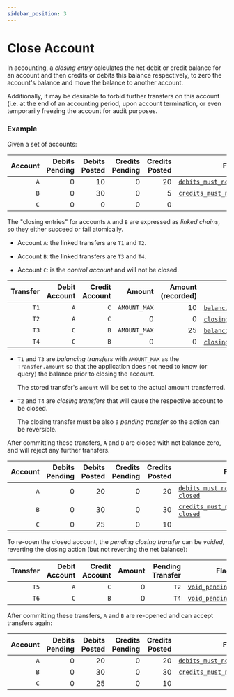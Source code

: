 ```yaml
---
sidebar_position: 3
---
```


# Close Account

In accounting, a _closing entry_ calculates the net debit or credit balance for an account and then
credits or debits this balance respectively, to zero the account's balance and move the balance to
another account.

Additionally, it may be desirable to forbid further transfers on this account (i.e. at the end of
an accounting period, upon account termination, or even temporarily freezing the account for audit
purposes.

### Example

Given a set of accounts:

| Account | Debits Pending | Debits Posted | Credits Pending | Credits Posted | Flags             |
| ------: | -------------: | ------------: | --------------: | -------------: | ----------------- |
|     `A` |              0 |            10 |               0 |             20 | [`debits_must_not_exceed_credits`](../../reference/account.md#flagsdebits_must_not_exceed_credits)|
|     `B` |              0 |            30 |               0 |              5 | [`credits_must_not_exceed_debits`](../../reference/account.md#flagscredits_must_not_exceed_debits)|
|     `C` |              0 |             0 |               0 |              0 |                   |

The "closing entries" for accounts `A` and `B` are expressed as _linked chains_, so they either
succeed or fail atomically.

- Account `A`: the linked transfers are `T1` and `T2`.

- Account `B`: the linked transfers are `T3` and `T4`.

- Account `C`: is the _control account_ and will not be closed.

| Transfer | Debit Account   | Credit Account | Amount       | Amount (recorded) | Flags          |
| -------: | --------------: | -------------: | -----------: | ----------------: | -------------- |
|     `T1` |             `A` |            `C` | `AMOUNT_MAX` |                10 | [`balancing_debit`](../../reference/transfer.md#flagsbalancing_debit),[`linked`](../../reference/transfer.md#flagslinked)  |
|     `T2` |             `A` |            `C` |           0  |                 0 | [`closing_debit`](../../reference/transfer.md#flagsclosing_debit), [`pending`](../../reference/transfer.md#flagspending)   |
|     `T3` |             `C` |            `B` | `AMOUNT_MAX` |                25 | [`balancing_credit`](../../reference/transfer.md#flagsbalancing_credit),[`linked`](../../reference/transfer.md#flagslinked)|
|     `T4` |             `C` |            `B` |           0  |                 0 | [`closing_credit`](../../reference/transfer.md#flagsclosing_credit), [`pending`](../../reference/transfer.md#flagspending) |


- `T1` and `T3` are _balancing transfers_ with `AMOUNT_MAX` as the `Transfer.amount` so that the
  application does not need to know (or query) the balance prior to closing the account.

  The stored transfer's `amount` will be set to the actual amount transferred.

- `T2` and `T4` are _closing transfers_ that will cause the respective account to be closed.

  The closing transfer must be also a _pending transfer_ so the action can be reversible.

After committing these transfers, `A` and `B` are closed with net balance zero, and will reject any
further transfers.

| Account | Debits Pending | Debits Posted | Credits Pending | Credits Posted | Flags             |
| ------: | -------------: | ------------: | --------------: | -------------: | ----------------- |
|     `A` |              0 |            20 |               0 |             20 | [`debits_must_not_exceed_credits`](../../reference/account.md#flagsdebits_must_not_exceed_credits), [`closed`](../../reference/account.md#flagsclosed)|
|     `B` |              0 |            30 |               0 |             30 | [`credits_must_not_exceed_debits`](../../reference/account.md#flagscredits_must_not_exceed_debits), [`closed`](../../reference/account.md#flagsclosed)|
|     `C` |              0 |            25 |               0 |             10 |                   |

To re-open the closed account, the _pending closing transfer_ can be _voided_, reverting the
closing action (but not reverting the net balance):

| Transfer | Debit Account   | Credit Account | Amount       | Pending Transfer  | Flags          |
| -------: | --------------: | -------------: | -----------: | ----------------: | -------------- |
|     `T5` |             `A` |            `C` |           0  |              `T2` | [`void_pending_transfer`](../../reference/transfer.md#flagsvoid_pending_transfer)|
|     `T6` |             `C` |            `B` |           0  |              `T4` | [`void_pending_transfer`](../../reference/transfer.md#flagsvoid_pending_transfer)|

After committing these transfers, `A` and `B` are re-opened and can accept transfers again:

| Account | Debits Pending | Debits Posted | Credits Pending | Credits Posted | Flags            |
| ------: | -------------: | ------------: | --------------: | -------------: | ---------------- |
|     `A` |              0 |            20 |               0 |             20 | [`debits_must_not_exceed_credits`](../../reference/account.md#flagsdebits_must_not_exceed_credits)|
|     `B` |              0 |            30 |               0 |             30 | [`credits_must_not_exceed_debits`](../../reference/account.md#flagscredits_must_not_exceed_debits)|
|     `C` |              0 |            25 |               0 |             10 |                  |
